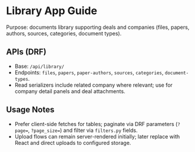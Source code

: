 # Library App Guide

Purpose: documents library supporting deals and companies (files, papers, authors, sources, categories, document types).

## APIs (DRF)
- Base: `/api/library/`
- Endpoints: `files`, `papers`, `paper-authors`, `sources`, `categories`, `document-types`.
- Read serializers include related company where relevant; use for company detail panels and deal attachments.

## Usage Notes
- Prefer client-side fetches for tables; paginate via DRF parameters (`?page=`, `?page_size=`) and filter via `filters.py` fields.
- Upload flows can remain server-rendered initially; later replace with React and direct uploads to configured storage.
